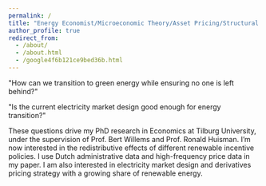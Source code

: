```yaml
---
permalink: /
title: "Energy Economist/Microeconomic Theory/Asset Pricing/Structural Estimation" 
author_profile: true
redirect_from: 
  - /about/
  - /about.html
  - /google4f6b121ce9bed36b.html
---
```

"How can we transition to green energy while ensuring no one is left behind?"

"Is the current electricity market design good enough for energy transition?" 

These questions drive my PhD research in Economics at Tilburg University, under the supervision of Prof. Bert Willems and Prof. Ronald Huisman. I’m now interested in the redistributive effects of different renewable incentive policies. I use Dutch administrative data and high-frequency price data in my paper. I am also interested in electricity market design and derivatives pricing strategy with a growing share of renewable energy.
